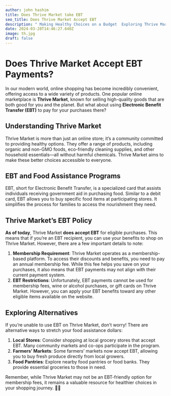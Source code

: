 ```yaml
---
author: john hashim
title: Does Thrive Market take EBT
seo_title: Does Thrive Market Accept EBT
description: " Making Healthy Choices on a Budget  Exploring Thrive Market and Alternatives"
date: 2024-03-28T14:46:27.640Z
image: th.jpg
draft: false
---
```



# Does Thrive Market Accept EBT Payments?

In our modern world, online shopping has become incredibly convenient, offering access to a wide variety of products. One popular online marketplace is **Thrive Market**, known for selling high-quality goods that are both good for you and the planet. But what about using **Electronic Benefit Transfer (EBT)** to pay for your purchases there?

## Understanding Thrive Market

Thrive Market is more than just an online store; it’s a community committed to providing healthy options. They offer a range of products, including organic and non-GMO foods, eco-friendly cleaning supplies, and other household essentials—all without harmful chemicals. Thrive Market aims to make these better choices accessible to everyone.

## EBT and Food Assistance Programs

EBT, short for Electronic Benefit Transfer, is a specialized card that assists individuals receiving government aid in purchasing food. Similar to a debit card, EBT allows you to buy specific food items at participating stores. It simplifies the process for families to access the nourishment they need.

## Thrive Market’s EBT Policy

**As of today**, Thrive Market **does accept EBT** for eligible purchases. This means that if you’re an EBT recipient, you can use your benefits to shop on Thrive Market. However, there are a few important details to note:

1. **Membership Requirement**: Thrive Market operates as a membership-based platform. To access their discounts and benefits, you need to pay an annual membership fee. While this fee helps you save on your purchases, it also means that EBT payments may not align with their current payment system.
2. **EBT Restrictions**: Unfortunately, EBT payments cannot be used for membership fees, wine or alcohol purchases, or gift cards on Thrive Market. However, you can apply your EBT benefits toward any other eligible items available on the website.

## Exploring Alternatives

If you’re unable to use EBT on Thrive Market, don’t worry! There are alternative ways to stretch your food assistance dollars:

1. **Local Stores**: Consider shopping at local grocery stores that accept EBT. Many community markets and co-ops participate in the program.
2. **Farmers’ Markets**: Some farmers’ markets now accept EBT, allowing you to buy fresh produce directly from local growers.
3. **Food Pantries**: Explore nearby food pantries or food banks. They provide essential groceries to those in need.

Remember, while Thrive Market may not be an EBT-friendly option for membership fees, it remains a valuable resource for healthier choices in your shopping journey. 🌱🛒

